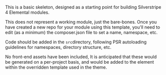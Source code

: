 This is a basic skeleton, designed as a starting point for building Silverstripe 4 Elemental modules.

This does not represent a working module, just the bare-bones.   Once you have created a new repo for your module using this template, you'll need to edit (as a minimum) the composer.json file to set a name, namespace, etc.

Code should be added in the `src`directory, following PSR autoloading guidelines for namespaces, directory structure, etc.

No front-end assets have been included, It is anticipated that these would be generated on a per-project basis, and would be added to the element within the overridden template used in the theme.
